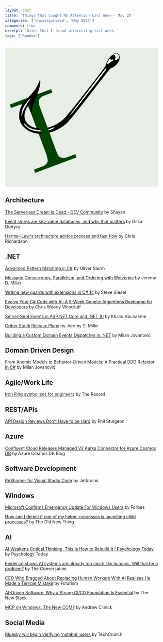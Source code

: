 ```yaml
---
layout: post
title: 'Things That Caught My Attention Last Week - May 25'
categories: ['Uncategorized', 'May 2025']
comments: true
excerpt: 'Sites that I found interesting last week.'
tags: ['Random']
---
```

![caught-my-i](../assets/caught-i.png)

<!-- ## Open-source
 -->
## Architecture

[The Serverless Dream Is Dead - DEV Community](https://dev.to/shayy/the-serverless-dream-is-dead-2945) by Shayan

[Event stores are key-value databases, and why that matters](https://event-driven.io/en/event_stores_are_key_value_stores/) by Oskar Dudycz

[Harmel-Law's architecture advice process and fast flow](https://microservices.io/post/architecture/2025/03/23/andrew-harmel-law-architecture-advice-process.html) by Chris Richardson

<!-- ## Presenting
 -->
## .NET

[Advanced Pattern Matching in C#](https://www.youtube.com/watch?v=W-f9MHB-5TQ&list=PLdo4fOcmZ0oXeSG8BgCVru3zQtw_K4ANY&index=71) by Oliver Sturm

[Message Concurrency, Parallelism, and Ordering with Wolverine](https://jeremydmiller.com/2025/05/21/message-concurrency-parallelism-and-ordering-with-wolverine/) by Jeremy D. Miller

[Writing new guards with extensions in C# 14](https://steven-giesel.com/blogPost/e2552b7a-293a-4f46-892f-95a0cd677e4d?utm_source=paulomorgado.net&utm_medium=bluesky) by Steve Giesel

[Evolve Your C# Code with AI: A 5-Week Genetic Algorithms Bootcamp for Developers](https://woodruff.dev/evolve-your-c-code-with-ai-a-5-week-genetic-algorithms-bootcamp-for-developers/) by Chris Woody Woodruff

[Server-Sent Events in ASP.NET Core and .NET 10](https://khalidabuhakmeh.com/server-sent-events-in-aspnet-core-and-dotnet-10) by  Khalid Abuhakme

[Critter Stack Release Plans](https://jeremydmiller.com/2025/05/22/critter-stack-release-plans/) by Jeremy D. Miller

[Building a Custom Domain Events Dispatcher in .NET](https://www.milanjovanovic.tech/blog/building-a-custom-domain-events-dispatcher-in-dotnet) by Milan Jovanović

## Domain Driven Design

[From Anemic Models to Behavior-Driven Models: A Practical DDD Refactor in C#](https://www.milanjovanovic.tech/blog/from-anemic-models-to-behavior-driven-models-a-practical-ddd-refactor-in-csharp?utm_source=LinkedIn&utm_medium=social&utm_campaign=19.05.2025) by Milan Jovanović

<!-- ## DevOps

## Design

## Mobile
 -->
## Agile/Work Life

[Iron Ring symbolizes for engineers](https://www.therecord.com/news/waterloo-region/iron-ring-turns-100/article_f5953e86-e1b4-5bc2-aac7-82595524f814.html) by The Record

## REST/APIs

[API Design Reviews Don't Have to be Hard](https://apisyouwonthate.com/blog/api-design-reviews-dont-have-to-be-hard/) by Phil Sturgeon

## Azure

[Confluent Cloud Releases Managed V2 Kafka Connector for Azure Cosmos DB](https://devblogs.microsoft.com/cosmosdb/confluent-cloud-releases-managed-v2-kafka-connector-for-azure-cosmos-db/) by Azure Cosmos DB Blog

## Software Development

[ReSharper for Visual Studio Code](https://www.jetbrains.com/resharper/vscode/?utm_campaign=resharper&utm_content=link&utm_medium=social&utm_source=bluesky&utm_term=rs-vsc-launch) by Jetbrains

## Windows

[Microsoft Confirms Emergency Update For Windows Users](https://www.forbes.com/sites/zakdoffman/2025/05/19/microsoft-confirms-emergency-update-for-windows-users/) by Forbes

[How can I detect if one of my helper processes is launching child processes?](https://devblogs.microsoft.com/oldnewthing/20250523-00/?p=111216) by The Old New Thing

<!-- ## Security
 -->
## AI

[AI Weakens Critical Thinking. This Is How to Rebuild It | Psychology Today](https://www.psychologytoday.com/us/blog/the-algorithmic-mind/202505/ai-weakens-critical-thinking-and-how-to-rebuild-it) by Psychology Today

[Evidence shows AI systems are already too much like humans. Will that be a problem?](https://theconversation.com/evidence-shows-ai-systems-are-already-too-much-like-humans-will-that-be-a-problem-256980) by The Conversation

[CEO Who Bragged About Replacing Human Workers With AI Realizes He Made a Terrible Mistake](https://futurism.com/the-byte/klarna-ceo-bragged-replacing-workers-ai-losses) by Futurism

[AI-Driven Software: Why a Strong CI/CD Foundation Is Essential](https://thenewstack.io/ai-driven-software-why-a-strong-ci-cd-foundation-is-essential/) by The New Stack

[MCP on Windows: The New COM?](https://www.linkedin.com/pulse/mcp-windows-new-com-andrew-clinick-fcwxc/) by Andrew Clinick

## Social Media

[Bluesky will begin verifying 'notable' users](https://techcrunch.com/2025/05/22/bluesky-will-begin-verifying-notable-users/) by TechCrunch

